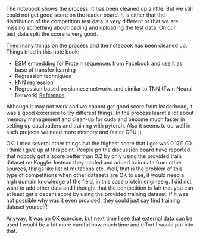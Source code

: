 The notebook shows the process. It has been cleaned up a little. But we still could not get good score on the leader board. It is either that the distribution of the competition test data is very different or that we are missing something about loading and uploading the test data. On our test_data split the score is very good.

Tried many things on the process and the notebook has been cleaned up. Things tried in this note book:

- ESM embedding for Protein sequences from [Facebook](https://github.com/facebookresearch/esm) and use it as base of transfer learning 
- Regression techniques
- kNN regression
- Regression based on siamese networks and similar to TNN (Twin Neural Network) [Reference](https://arxiv.org/pdf/2012.14873.pdf)

Although it may not work and we cannot get good score from leaderboad, it was a good excersice to try different things. In the process learnt a lot about memory management and clean-up for cuda and become much faster in setting up dataloaders and training with pytorch. Also it seems to do well in such projects we need more memory and faster GPU ;)

OK. I tried several other things but the highest score that I got was 0.17/1.00. I think I give up at this point. People pn the discussion board have reported that nobody got a score better than 0.2 by only using the provided train dataset on Kaggle. Instead they loaded and added train data from other spurces, things like list of mutations etc. Well, that is the problem of this type of competitions when other datasets are OK to use, it would need a high domain knowledge of the field, in this case protein engineerg. I did not want to add other data and I thought that the competition is fair that you can at least get a decent score by using the provided training dataset. If it was not possible why was it even provided, they could just say find training dataset yourself!

Anyway, It was an OK exercise, but next time I see that external data can be used I would be a bit more careful how much time and effort I would put into that.




